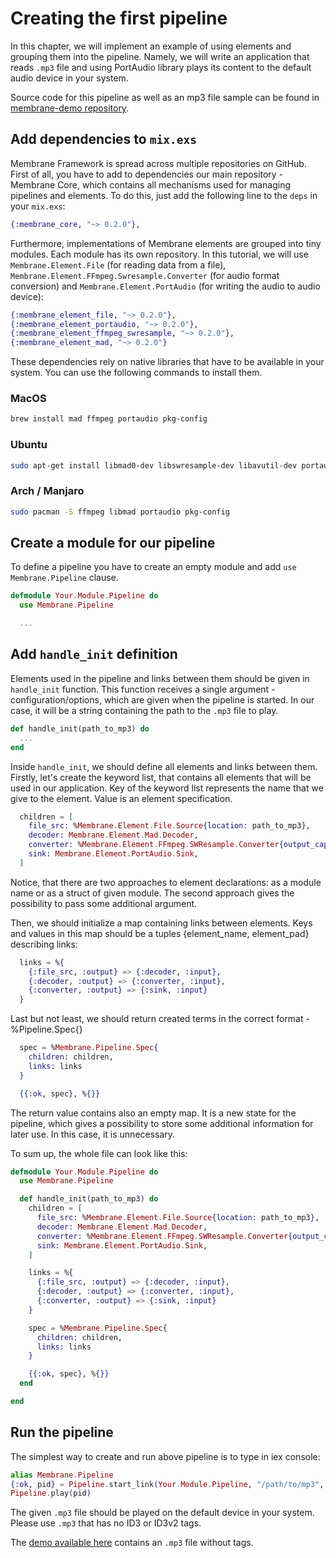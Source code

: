 # Creating the first pipeline

In this chapter, we will implement an example of using elements and grouping them into the pipeline.
Namely, we will write an application that reads `.mp3` file and using PortAudio library plays its content to the default audio device in your system.

Source code for this pipeline as well as an mp3 file sample can be found in [membrane-demo repository](https://github.com/membraneframework/membrane-demo/tree/v0.2).

## Add dependencies to `mix.exs`

Membrane Framework is spread across multiple repositories on GitHub.
First of all, you have to add to dependencies our main repository - Membrane Core, which contains all mechanisms used for managing pipelines and elements. To do this, just add the following line to the `deps` in your `mix.exs`:

```elixir
{:membrane_core, "~> 0.2.0"},
```

Furthermore, implementations of Membrane elements are grouped into tiny modules. Each module has its own repository. In this tutorial, we will use `Membrane.Element.File` (for reading data from a file), `Membrane.Element.FFmpeg.Swresample.Converter` (for audio format conversion) and `Membrane.Element.PortAudio` (for writing the audio to audio device):

```elixir
{:membrane_element_file, "~> 0.2.0"},
{:membrane_element_portaudio, "~> 0.2.0"},
{:membrane_element_ffmpeg_swresample, "~> 0.2.0"},
{:membrane_element_mad, "~> 0.2.0"}
```

These dependencies rely on native libraries that have to be available in your system. You can use the following commands to install them.

### MacOS

```bash
brew install mad ffmpeg portaudio pkg-config
```

### Ubuntu

```bash
sudo apt-get install libmad0-dev libswresample-dev libavutil-dev portaudio19-dev
```

### Arch / Manjaro

```bash
sudo pacman -S ffmpeg libmad portaudio pkg-config
```

## Create a module for our pipeline

To define a pipeline you have to create an empty module and add `use Membrane.Pipeline` clause.

```elixir
defmodule Your.Module.Pipeline do
  use Membrane.Pipeline

  ...

```

## Add `handle_init` definition

Elements used in the pipeline and links between them should be given in `handle_init` function.
This function receives a single argument - configuration/options, which are given when the pipeline is started. In our case, it will be a string containing the path to the `.mp3` file to play.

```elixir
def handle_init(path_to_mp3) do
  ...
end
```

Inside `handle_init`, we should define all elements and links between them. Firstly, let's create the keyword list, that contains all elements that will be used in our application. Key of the keyword list represents the name that we give to the element. Value is an element specification.

```elixir
  children = [
    file_src: %Membrane.Element.File.Source{location: path_to_mp3},
    decoder: Membrane.Element.Mad.Decoder,
    converter: %Membrane.Element.FFmpeg.SWResample.Converter{output_caps: %Membrane.Caps.Audio.Raw{sample_rate: 48_000, format: :s16le, channels: 2}},
    sink: Membrane.Element.PortAudio.Sink,
  ]
```

Notice, that there are two approaches to element declarations: as a module name or as a struct of given module. The second approach gives the possibility to pass some additional argument.

Then, we should initialize a map containing links between elements. Keys and values in this map should be a tuples {element_name, element_pad} describing links:

```elixir
  links = %{
    {:file_src, :output} => {:decoder, :input},
    {:decoder, :output} => {:converter, :input},
    {:converter, :output} => {:sink, :input}
  }
```

Last but not least, we should return created terms in the correct format - %Pipeline.Spec{}

```elixir
  spec = %Membrane.Pipeline.Spec{
    children: children,
    links: links
  }

  {{:ok, spec}, %{}}
```

The return value contains also an empty map. It is a new state for the pipeline, which gives a possibility to store some additional information for later use. In this case, it is unnecessary.

To sum up, the whole file can look like this:

``` elixir
defmodule Your.Module.Pipeline do
  use Membrane.Pipeline

  def handle_init(path_to_mp3) do
    children = [
      file_src: %Membrane.Element.File.Source{location: path_to_mp3},
      decoder: Membrane.Element.Mad.Decoder,
      converter: %Membrane.Element.FFmpeg.SWResample.Converter{output_caps: %Membrane.Caps.Audio.Raw{sample_rate: 48000, format: :s16le, channels: 2}},
      sink: Membrane.Element.PortAudio.Sink,
    ]

    links = %{
      {:file_src, :output} => {:decoder, :input},
      {:decoder, :output} => {:converter, :input},
      {:converter, :output} => {:sink, :input}
    }

    spec = %Membrane.Pipeline.Spec{
      children: children,
      links: links
    }

    {{:ok, spec}, %{}}
  end

end
```

## Run the pipeline

The simplest way to create and run above pipeline is to type in iex console:

```elixir
alias Membrane.Pipeline
{:ok, pid} = Pipeline.start_link(Your.Module.Pipeline, "/path/to/mp3", [])
Pipeline.play(pid)
```

The given `.mp3` file should be played on the default device in your system. Please use `.mp3` that has no ID3 or ID3v2 tags.

The [demo available here](https://github.com/membraneframework/membrane-demo/tree/v0.2) contains an `.mp3` file without tags.
